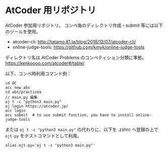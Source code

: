 # AtCoder 用リポジトリ
AtCoder 参加用リポジトリ。
コンペ毎のディレクトリ作成・submit 等には以下のツールを使用。
- atcoder-cli:
http://tatamo.81.la/blog/2018/12/07/atcoder-cli/
- online-judge-tools: https://github.com/kmyk/online-judge-tools

ディレクトリ名は AtCoder Problems のコンペティション分類に準拠。  
https://kenkoooo.com/atcoder#/table/



以下、コンペ時利用コマンド例：
```
cd OC
acc new abs
cd abs/practicea
// main.py 編集
oj t -c "python3 main.py" 
oj login https://atcoder.jp/
acc login
acc submit  # to use submit function, you have to install online-judge-tools
```

または
`oj t -c "python3 main.py"` の代わりに、以下を .zshrc へ登録の上で `ojt-py` をテストコマンドとして利用。
```
alias ojt-py='oj t -c "python3 main.py"'
```
